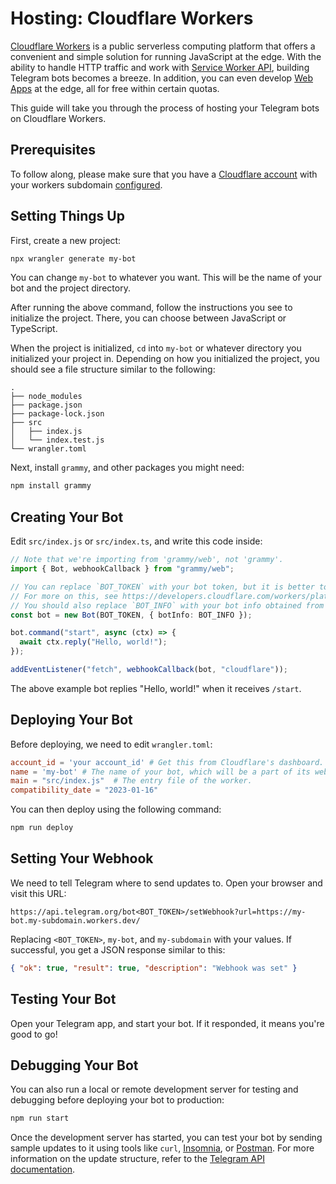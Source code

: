 # Hosting: Cloudflare Workers

[Cloudflare Workers](https://workers.cloudflare.com/) is a public serverless computing platform that offers a convenient and simple solution for running JavaScript at the edge.
With the ability to handle HTTP traffic and work with [Service Worker API](https://developer.mozilla.org/en-US/docs/Web/API/Service_Worker_API), building Telegram bots becomes a breeze.
In addition, you can even develop [Web Apps](https://core.telegram.org/bots/webapps) at the edge, all for free within certain quotas.

This guide will take you through the process of hosting your Telegram bots on Cloudflare Workers.

## Prerequisites

To follow along, please make sure that you have a [Cloudflare account](https://dash.cloudflare.com/login) with your workers subdomain [configured](https://dash.cloudflare.com/?account=workers).

## Setting Things Up

First, create a new project:

```sh
npx wrangler generate my-bot
```

You can change `my-bot` to whatever you want.
This will be the name of your bot and the project directory.

After running the above command, follow the instructions you see to initialize the project.
There, you can choose between JavaScript or TypeScript.

When the project is initialized, `cd` into `my-bot` or whatever directory you initialized your project in.
Depending on how you initialized the project, you should see a file structure similar to the following:

```asciiart:no-line-numbers
.
├── node_modules
├── package.json
├── package-lock.json
├── src
│   ├── index.js
│   └── index.test.js
└── wrangler.toml
```

Next, install `grammy`, and other packages you might need:

```sh
npm install grammy
```

## Creating Your Bot

Edit `src/index.js` or `src/index.ts`, and write this code inside:

```ts
// Note that we're importing from 'grammy/web', not 'grammy'.
import { Bot, webhookCallback } from "grammy/web";

// You can replace `BOT_TOKEN` with your bot token, but it is better to store it in an environment variable.
// For more on this, see https://developers.cloudflare.com/workers/platform/environment-variables/#secrets-on-deployed-workers.
// You should also replace `BOT_INFO` with your bot info obtained from `bot.api.getMe()`.
const bot = new Bot(BOT_TOKEN, { botInfo: BOT_INFO });

bot.command("start", async (ctx) => {
  await ctx.reply("Hello, world!");
});

addEventListener("fetch", webhookCallback(bot, "cloudflare"));
```

The above example bot replies "Hello, world!" when it receives `/start`.

## Deploying Your Bot

Before deploying, we need to edit `wrangler.toml`:

```toml
account_id = 'your account_id' # Get this from Cloudflare's dashboard.
name = 'my-bot' # The name of your bot, which will be a part of its webhook URL, for example: https://my-bot.my-subdomain.workers.dev
main = "src/index.js"  # The entry file of the worker.
compatibility_date = "2023-01-16"
```

You can then deploy using the following command:

```sh
npm run deploy
```

## Setting Your Webhook

We need to tell Telegram where to send updates to.
Open your browser and visit this URL:

```text
https://api.telegram.org/bot<BOT_TOKEN>/setWebhook?url=https://my-bot.my-subdomain.workers.dev/
```

Replacing `<BOT_TOKEN>`, `my-bot`, and `my-subdomain` with your values. If successful, you get a JSON response similar to this:

```json
{ "ok": true, "result": true, "description": "Webhook was set" }
```

## Testing Your Bot

Open your Telegram app, and start your bot.
If it responded, it means you're good to go!

## Debugging Your Bot

You can also run a local or remote development server for testing and debugging before deploying your bot to production:

```sh
npm run start
```

Once the development server has started, you can test your bot by sending sample updates to it using tools like `curl`, [Insomnia](https://insomnia.rest), or [Postman](https://postman.com).
For more information on the update structure, refer to the [Telegram API documentation](https://core.telegram.org/bots/api#update).

